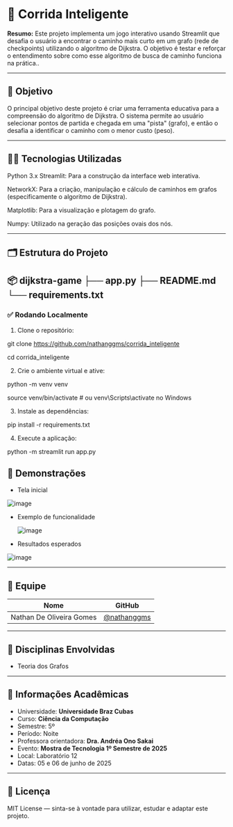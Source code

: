 # 🚀 Corrida Inteligente

**Resumo:** Este projeto implementa um jogo interativo usando Streamlit que desafia o usuário a encontrar o caminho mais curto em um grafo (rede de checkpoints) utilizando o algoritmo de Dijkstra. O objetivo é testar e reforçar o entendimento sobre como esse algoritmo de busca de caminho funciona na prática..

---

## 🎯 Objetivo

O principal objetivo deste projeto é criar uma ferramenta educativa para a compreensão do algoritmo de Dijkstra. O sistema permite ao usuário selecionar pontos de partida e chegada em uma "pista" (grafo), e então o desafia a identificar o caminho com o menor custo (peso).

---

## 👨‍💻 Tecnologias Utilizadas

Python 3.x
Streamlit: Para a construção da interface web interativa.

NetworkX: Para a criação, manipulação e cálculo de caminhos em grafos (especificamente o algoritmo de Dijkstra).

Matplotlib: Para a visualização e plotagem do grafo.

Numpy: Utilizado na geração das posições ovais dos nós.

---

## 🗂️ Estrutura do Projeto


📦 dijkstra-game
├── app.py
├── README.md
└── requirements.txt
---

### ✅ Rodando Localmente

1. Clone o repositório:

git clone https://github.com/nathanggms/corrida_inteligente

cd corrida_inteligente


2. Crie o ambiente virtual e ative:

python -m venv venv

source venv/bin/activate  # ou venv\Scripts\activate no Windows


3. Instale as dependências:


pip install -r requirements.txt


4. Execute a aplicação:


python -m streamlit run app.py


## 📸 Demonstrações

- Tela inicial

![image](https://github.com/user-attachments/assets/9e8f3804-3b6b-45f8-a771-f2da96918258)

- Exemplo de funcionalidade

  ![image](https://github.com/user-attachments/assets/6eaf6e5d-6763-48a5-ba53-750b819bdf1a)

- Resultados esperados

![image](https://github.com/user-attachments/assets/4e52017e-f7f9-46f7-9254-690761295a3f)

---

## 👥 Equipe

| Nome | GitHub |
|------|--------|
| Nathan De Oliveira Gomes | [@nathanggms](https://github.com/nathanggms) |
---

## 🧠 Disciplinas Envolvidas

- Teoria dos Grafos

---

## 🏫 Informações Acadêmicas

- Universidade: **Universidade Braz Cubas**
- Curso: **Ciência da Computação**
- Semestre: 5º 
- Período: Noite
- Professora orientadora: **Dra. Andréa Ono Sakai**
- Evento: **Mostra de Tecnologia 1º Semestre de 2025**
- Local: Laboratório 12
- Datas: 05 e 06 de junho de 2025

---

## 📄 Licença

MIT License — sinta-se à vontade para utilizar, estudar e adaptar este projeto.
